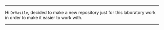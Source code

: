 ----

Hi `DrVasile`, decided to make a new repository just for this laboratory work in order to make it easier to work with.

----